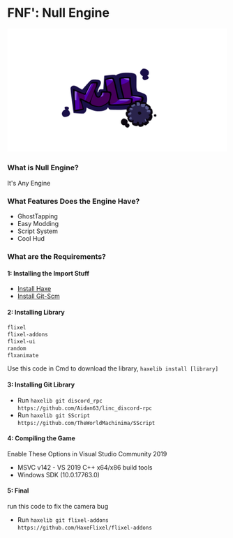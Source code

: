 # FNF': Null Engine
![logo](art/nulllogo.gif)

### What is Null Engine?
It's Any Engine

### What Features Does the Engine Have?
- GhostTapping
- Easy Modding
- Script System
- Cool Hud

### What are the Requirements?

#### 1: Installing the Import Stuff
- [Install Haxe](https://haxe.org/)
- [Install Git-Scm](https://git-scm.com/)

#### 2: Installing Library
```
flixel 
flixel-addons
flixel-ui
random
flxanimate
```
Use this code in Cmd to download the library, 
`haxelib install [library]`

#### 3: Installing Git Library
- Run `haxelib git discord_rpc https://github.com/Aidan63/linc_discord-rpc`
- Run `haxelib git SScript https://github.com/TheWorldMachinima/SScript`

#### 4: Compiling the Game
Enable These Options in Visual Studio Community 2019
- MSVC v142 - VS 2019 C++ x64/x86 build tools
- Windows SDK (10.0.17763.0)
#### 5: Final
run this code to fix the camera bug
- Run `haxelib git flixel-addons https://github.com/HaxeFlixel/flixel-addons`